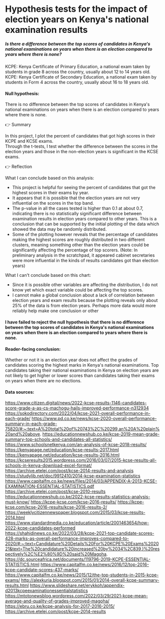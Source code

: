 # Hypothesis tests for the impact of election years on Kenya's national examination results 

##### Is there a difference between the top scores of candidates in Kenya's national examinations on years when there is an election compared to years where there is none?

KCPE: Kenya Certificate of Primary Education, a national exam taken by students in grade 8 across the country, usually about 12 to 14 years old. <br/>
KCPE: Kenya Certificate of Secondary Education, a national exam taken by students in Form 4 across the country, usually about 16 to 18 years old.


#### Null hypothesis:
There is no difference between the top scores of candidates in Kenya's national examinations on years when there is an election compared to years where there is none.

👉 Summary

In this project, I plot the percent of candidates that got high scores in their KCPE and KCSE exams. <br/>
Through the t-tests, I test whether the difference between the scores in the election years and those in the non-election years is significant in the KCSE exams.


👉 Reflection

What I can conclude based on this analysis:
* This project is helpful for seeing the percent of candidates that got the highest scores in their exams by year.
* It appears that it is possible that the election years are not very influential on the  scores in the top band.
* The p-value in all the cases tested is higher than 0.1 at about 0.7, indicating there is no statistically significant difference between examination results in election years compared to other years. This is a conclusion that can be supported by the initial plotting of the data which showed the data may be randomly distributed.
* Some of the plotting however reveals that the percentage of candidates making the highest scores are roughly distributed in two different clusters, meaning something other than the election years could be significantly affecting the percentage of top scorers. (Note: In preliminary analysis in the scratchpad, it appeared cabinet secretaries were more influential in the kinds of results candidates got than election years)


What I can't conclude based on this chart: 
* Since it is possible other variables are affecting the distribution, I do not know yet which exact variable could be affecting the top scores.
* I cannot make a global conclusion about a lack of correlation between election years and exam results because the plotting reveals only about 25% of the data is from election years. Perhaps more data would more reliably help make one conclusion or other

#### I have failed to reject the null hypothesis that there is no difference between the top scores of candidates in Kenya's national examinations on years when there is an election compared to years where there is none.

#### Reader-facing conclusion:
Whether or not it is an election year does not affect the grades of candidates scoring the highest marks in Kenya's national examinations. Top candidates taking their national examinations in Kenya on election years are not likely to get higher or lower scores than candidates taking their exams on years when there are no elections.

#### Data sources:
https://www.citizen.digital/news/2022-kcse-results-1146-candidates-score-grade-a-as-cs-machogu-hails-improved-performance-n312934
https://sokodirectory.com/2022/04/kcse-2021-overall-performance-in-each-grade/
https://www.pd.co.ke/news/kcse-2020-overall-performance-summary-in-each-grade-75820/#:~:text=A%20total%20of%20743%2C%20299,an%20A%20plain%20and%20above.
https://educationnewshub.co.ke/kcse-2019-mean-grade-summary-top-schools-and-candidates-all-statistics/
https://www.schoolsnetkenya.com/an-analysis-of-kcse-2018-results/
https://kenyapage.net/education/kcse-results-2017.html
https://kenyapage.net/education/kcse-results-2016.html
https://kcseresults2015.wordpress.com/2016/03/07/2015-kcse-results-all-schools-in-kenya-download-excel-format/
https://archive.etelej.com/post/kcse-2014-results-and-analysis
https://studylib.net/doc/9912410/2014-kcse-examination-statistics
https://www.capitalfm.co.ke/news/files/2014/03/APPENDIX-A-2013-KCSE-EXAMINATION-ESSENTIAL-STATISTICS.pdf
https://archive.etelej.com/post/kcse-2010-results
https://educationnewshub.co.ke/2022-kcse-results-statistics-analysis-must-know/
https://kcpe-kcse.com/kcse-2016-results/
https://kcpe-kcse.com/kcse-2016-results/kcse-2016-results-2/
https://weeklycitizennewspaper.blogspot.com/2015/03/kcse-results-2014.html
https://www.standardmedia.co.ke/education/article/2001463654/how-2022-kcpe-candidates-performed
https://shahidinews.co.ke/2022/03/28/kcpe-2021-top-candidate-scores-428-marks-as-overall-performance-improves-compared-to-2020/#:~:text=Candidature%20Details%20For%20KCPE%20Exams%202021&text=The%20candidature%20increased%20by%2034%2C839,)%20respectively%2C%E2%80%9D%20said%20Magoha.
https://dc.sourceafrica.net/documents/119796-2019-KCPE-ESSENTIAL-STATISTICS.html
https://www.capitalfm.co.ke/news/2016/12/top-2016-kcpe-candidate-scores-437-marks/
https://www.capitalfm.co.ke/news/2015/12/the-top-students-in-2015-kcpe-exams/
http://alexkuria.blogspot.com/2015/01/2014-overall-kcpe-summary-results.html
https://www.slideshare.net/erykkoh/appendix-d2013kcpeexaminationessentialstatistics
https://mtotonewsblog.wordpress.com/2022/03/29/2021-kcpe-mean-average-and-quality-of-grades-improved-magoha/
https://ebru.co.ke/kcpe-analysis-for-2017-2016-2015/
https://archive.etelej.com/post/kcpe-2014-results
